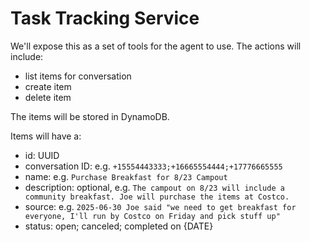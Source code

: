 # Task Tracking Service

We'll expose this as a set of tools for the agent to use. The actions will include:

* list items for conversation
* create item
* delete item

The items will be stored in DynamoDB.

Items will have a:

* id: UUID
* conversation ID: e.g. `+15554443333;+16665554444;+17776665555`
* name: e.g. `Purchase Breakfast for 8/23 Campout`
* description: optional, e.g. `The campout on 8/23 will include a community breakfast. Joe will purchase the items at Costco.`
* source: e.g. `2025-06-30 Joe said "we need to get breakfast for everyone, I'll run by Costco on Friday and pick stuff up"`
* status: open; canceled; completed on {DATE}
